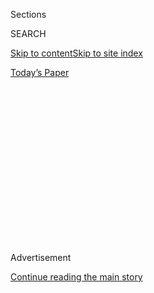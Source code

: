 <div id="app">

<div>

<div>

<div>

<div class="NYTAppHideMasthead css-1q2w90k e1suatyy0">

<div class="section css-ui9rw0 e1suatyy2">

<div class="css-eph4ug er09x8g0">

<div class="css-6n7j50">

</div>

<span class="css-1dv1kvn">Sections</span>

<div class="css-10488qs">

<span class="css-1dv1kvn">SEARCH</span>

</div>

[Skip to content](#site-content)[Skip to site
index](#site-index)

</div>

<div class="css-10698na e1huz5gh0">

</div>

</div>

<div id="masthead-bar-one" class="section hasLinks css-15hmgas e1csuq9d3">

<div class="css-uqyvli e1csuq9d0">

</div>

<div class="css-1uqjmks e1csuq9d1">

</div>

<div class="css-9e9ivx">

[](https://myaccount.nytimes3xbfgragh.onion/auth/login?response_type=cookie&client_id=vi)

</div>

<div class="css-1bvtpon e1csuq9d2">

[Today’s
Paper](https://www.nytimes3xbfgragh.onion/section/todayspaper)

</div>

</div>

</div>

</div>

<div data-aria-hidden="false">

<div id="site-content" data-role="main">

<div>

<div class="css-1aor85t" style="opacity:0.000000001;z-index:-1;visibility:hidden">

<div class="css-1hqnpie">

<div class="css-epjblv">

<span class="css-100wwgy">This Artist Lived Like a Victorian During the
1980s. Now, He Reflects on His Own
Past.</span>

</div>

<div class="css-k008qs">

<div class="css-o5pzib">

<span class="css-18z7m18"></span>

<div>

</div>

</div>

<span class="css-1n6z4y">https://nyti.ms/2V0vCaW</span>

<div class="css-1705lsu">

<div class="css-4xjgmj">

<div class="css-4skfbu" data-role="toolbar" data-aria-label="Social Media Share buttons, Save button, and Comments Panel with current comment count" data-testid="share-tools">

  - 
  - 
  - 
  - 
    
    <div class="css-6n7j50">
    
    </div>

  - 
  - 

</div>

</div>

</div>

</div>

</div>

</div>

<div class="css-13pd83m">

</div>

<div id="top-wrapper" class="css-1sy8kpn">

<div id="top-slug" class="css-l9onyx">

Advertisement

</div>

[Continue reading the main
story](#after-top)

<div class="ad top-wrapper" style="text-align:center;height:100%;display:block;min-height:250px">

<div id="top" class="place-ad" data-position="top" data-size-key="top">

</div>

</div>

<div id="after-top">

</div>

</div>

<div>

<div id="sponsor-wrapper" class="css-1hyfx7x">

<div id="sponsor-slug" class="css-19vbshk">

Supported by

</div>

[Continue reading the main
story](#after-sponsor)

<div id="sponsor" class="ad sponsor-wrapper" style="text-align:center;height:100%;display:block">

</div>

<div id="after-sponsor">

</div>

</div>

<div class="css-186x18t">

Artist’s
Questionnaire

</div>

<div class="css-1vkm6nb ehdk2mb0">

# This Artist Lived Like a Victorian During the 1980s. Now, He Reflects on His Own Past.

</div>

Ahead of the release of his memoir, Peter McGough looks back on 40 years
as half of the time-traveling artist duo McDermott & McGough.

<div class="css-79elbk" data-testid="photoviewer-wrapper">

<div class="css-z3e15g" data-testid="photoviewer-wrapper-hidden">

</div>

<div class="css-1a48zt4 ehw59r15" data-testid="photoviewer-children">

![<span class="css-1l9o2ey e13ogyst0" data-aria-hidden="true">The artist
Peter McGough photographed at his studio in
Brooklyn.</span><span class="css-1nlbvxy e1z0qqy90" itemprop="copyrightHolder"><span class="css-1ly73wi e1tej78p0">Credit...</span><span><span>Nicholas
Calcott</span></span></span>](https://static01.graylady3jvrrxbe.onion/images/2019/09/26/t-magazine/art/Mcgough-slide-CZ1O/Mcgough-slide-CZ1O-articleLarge.jpg?quality=75&auto=webp&disable=upscale)

</div>

</div>

<div class="css-18e8msd">

<div class="css-vp77d3 epjyd6m0">

<div class="css-1baulvz">

By <span class="css-1baulvz last-byline" itemprop="name">Jameson
Fitzpatrick</span>

</div>

</div>

  - 
    
    <div class="css-nv7ky2 e16638kd2">
    
    Published Sept. 16, 2019Updated Sept. 24,
    2019
    
    </div>

  - 
    
    <div class="css-4xjgmj">
    
    <div class="css-pvvomx" data-role="toolbar" data-aria-label="Social Media Share buttons, Save button, and Comments Panel with current comment count" data-testid="share-tools">
    
      - 
      - 
      - 
      - 
        
        <div class="css-6n7j50">
        
        </div>
    
      - 
      - 
    
    </div>
    
    </div>

</div>

</div>

<div class="section meteredContent css-1r7ky0e" name="articleBody" itemprop="articleBody">

<div class="css-1fanzo5 StoryBodyCompanionColumn">

<div class="css-53u6y8">

On an intermittently sunny morning in August, the artist Peter McGough
is in his Bushwick, Brooklyn, studio contemplating mortality. “People
don’t want to talk about death, but when I talk about it, I start
living,” he explains. “I think, I’m going to die. Wow\! What a great
opportunity to enjoy myself.” Ebullient and dressed in a blue plaid
linen suit — which, he says, “certainly gets a lot of attention” — he
gives the impression of someone who takes fun seriously.

For 40 years, McGough, 61, has been in an artistic partnership with his
collaborator — and former longtime boyfriend — David McDermott, who has
lived in Ireland since the 1990s. As [McDermott &
McGough](http://www.mcdermottandmcgough.com/), the two have shown at
museums and galleries around the world and worked in a number of media,
though they are best known for their paintings — vibrant celebrations of
gay sensibility and desire — and for their photographs documenting their
experiments in period living. When they rose to fame in the 1980s, the
duo dressed, made work and lived as though it were the Victorian era,
occupying a townhouse on Avenue C without electricity or modern
appliances. They wore top hats and backdated their paintings to the late
19th and early 20th century. “But our work was not just about the past,”
McGough says. “It was about time, and how time is fleeting.” These days,
his taste favors the 1930s, as the style of his suit reflects, and he
has relaxed the strictures of his early years with McDermott. McGough
has an iPhone, but limits his use and laments how smartphones
increasingly dominate people’s lives: “Life just disappears — and now
it’s gonna disappear through a phone? No way\!”

*\[*[*Sign up
here*](https://www.nytimes3xbfgragh.onion/newsletters/t-list?module=inline)
*for the T List newsletter, a weekly roundup of what T Magazine editors
are noticing and coveting now.\]*

</div>

</div>

<div class="css-79elbk" data-testid="photoviewer-wrapper">

<div class="css-z3e15g" data-testid="photoviewer-wrapper-hidden">

</div>

<div class="css-1a48zt4 ehw59r15" data-testid="photoviewer-children">

![<span class="css-1l9o2ey e13ogyst0" data-aria-hidden="true">Since the
start of their career, McGough and his artistic partner David McDermott,
have made paintings that are unabashedly gay. McGough credits their 1986
oil painting “A Friend of Dorothy, 1943,” which was included in the 1987
Whitney Biennial, with pushing them into the public
eye.</span><span class="css-1nlbvxy e1z0qqy90" itemprop="copyrightHolder"><span class="css-1ly73wi e1tej78p0">Credit...</span><span>Nicholas
Calcott</span></span>](https://static01.graylady3jvrrxbe.onion/images/2019/09/26/t-magazine/art/Mcgough-slide-X9HO/Mcgough-slide-X9HO-articleLarge.jpg?quality=75&auto=webp&disable=upscale)

</div>

</div>

<div class="css-a7yk8a e73j0it0">

<div class="css-1xdhyk6 erfvjey0">

<span class="css-1ly73wi e1tej78p0">Image</span>

<div class="css-zjzyr8">

<div data-testid="lazyimage-container" style="height:580px">

</div>

</div>

</div>

<span class="css-1l9o2ey e13ogyst0" data-aria-hidden="true">Of his new
series, McGough says, “I wanted them to look like twee little Victorian
paintings.” This is one of several iterations of the McDermott quote
that gives McGough’s memoir its
name.</span><span class="css-1nlbvxy e1z0qqy90" itemprop="copyrightHolder"><span class="css-1ly73wi e1tej78p0">Credit...</span><span>Nicholas
Calcott</span></span>

<div class="css-1xdhyk6 erfvjey0">

<span class="css-1ly73wi e1tej78p0">Image</span>

<div class="css-zjzyr8">

<div data-testid="lazyimage-container" style="height:580px">

</div>

</div>

</div>

<span class="css-1l9o2ey e13ogyst0" data-aria-hidden="true">The painted
wood sculpture “Sacred Love and Pain, 1960” (2006) from McDermott &
McGough’s 2006 show at Cheim & Read gallery, “A True Story Based on
Lies.”</span><span class="css-1nlbvxy e1z0qqy90" itemprop="copyrightHolder"><span class="css-1ly73wi e1tej78p0">Credit...</span><span>Nicholas
Calcott</span></span>

</div>

<div class="css-1fanzo5 StoryBodyCompanionColumn">

<div class="css-53u6y8">

McGough’s musings are occasioned by the release of his memoir, “[I’ve
Seen the Future and I’m Not Going: The Art Scene and Downtown New York
in
the 1980s](https://www.penguinrandomhouse.com/books/561291/ive-seen-the-future-and-im-not-going-by-peter-mcgough/9781524747046/)*,”*
due out from Pantheon Books on Sept. 17. The book begins, in medias res,
in 1998 and takes the form of a near-deathbed confession: A year after
learning he has AIDS, McGough has dropped to 100 pounds and expects to
die. The narrative then pivots back to his boyhood in a Syracuse suburb,
tracing his journey to New York City and his introduction to the
eccentric downtown personality whose theories of parallel timelines and
passion for the past would change his life. From there, McGough offers
an intimate inside look at the New York art world, his tumultuous
relationship with McDermott, the AIDS crisis and his own illness and
treatment.

In person, McGough speaks with the same chatty candor that characterizes
his book. This morning, he’s been working in colored pencil, on
reproductions of McDermott & McGough paintings “the Europeans bought and
didn’t show” so that, as drawings, they might enjoy a second act. In the
next room stands a row of small bright blue canvases, embellished with
spider webs and flowers, that feature cheeky phrases (many of them
obscene) in a delicate Gothic script in which all the letters have been
painted to resemble twigs. Two in-progress works from the series rest on
easels opposite each other: One displays the title of McGough’s memoir —
a saying of McDermott’s that also served as the title of the pair’s 2017
retrospective at Dallas Contemporary and has appeared in past paintings
— while the other bears the title of their 2006 exhibition at Cheim &
Read gallery, “A True Story Based on Lies.” Surrounded by images
illustrating McDermott & McGough’s prolific career together, and with
the occasional interjection from his longhaired Chihuahua, Queenie,
McGough answered T’s Artist’s Questionnaire.

**What is your day like? How much do you sleep, and what’s your work
schedule?**

I keep the curtains open in my bedroom, so that I wake up early. I go to
bed before 11. And my days, I come here. I’m lucky: I experience joy
every working day. And the joy I experience is incredible. I think
that’s what a day is supposed to feel like.

**How many hours of creative work do you think you do in a day?**

All of them. Being an artist, one lives a creative life. You’re looking
at something — you go see a museum, you see a film, you see the world,
you look out, you see the tree — that’s creative action.

</div>

</div>

<div class="css-1fanzo5 StoryBodyCompanionColumn">

<div class="css-53u6y8">

**What’s the first piece of art you ever made?**

A watercolor of a clown in a hoop, when my mother put me in school at
the Everson Museum. And she still has it\! It’s in this weird plastic
frame.

**What’s the worst studio you ever had?**

All our studios were so wonderful. You could live in a slum, but
McDermott knew how to turn your slum into a beautiful place with
nothing, a can of paint.

**What’s the first work you ever sold? For how much?**

I’d say the first work we ever sold — that I didn’t make any money off
of — was the painting for McDermott’s mother. She supported him, so she
wanted compensation. It was our first painting together.

</div>

</div>

<div class="css-a7yk8a e73j0it0">

<div class="css-1xdhyk6 erfvjey0">

<span class="css-1ly73wi e1tej78p0">Image</span>

<div class="css-zjzyr8">

<div data-testid="lazyimage-container" style="height:580px">

</div>

</div>

</div>

<span class="css-1l9o2ey e13ogyst0" data-aria-hidden="true">As McGough
recounts in his memoir, an art critic once mocked McDermott & McGough
for wearing painters smocks and using easels. McGough still
does.</span><span class="css-1nlbvxy e1z0qqy90" itemprop="copyrightHolder"><span class="css-1ly73wi e1tej78p0">Credit...</span><span>Nicholas
Calcott</span></span>

<div class="css-1xdhyk6 erfvjey0">

<span class="css-1ly73wi e1tej78p0">Image</span>

<div class="css-zjzyr8">

<div data-testid="lazyimage-container" style="height:580px">

</div>

</div>

</div>

<span class="css-1l9o2ey e13ogyst0" data-aria-hidden="true">The artist
stores his photographs in the drawers below what he calls his “curiosity
cabinet.”</span><span class="css-1nlbvxy e1z0qqy90" itemprop="copyrightHolder"><span class="css-1ly73wi e1tej78p0">Credit...</span><span>Nicholas
Calcott</span></span>

</div>

<div class="css-1fanzo5 StoryBodyCompanionColumn">

<div class="css-53u6y8">

**When you start a new piece, where do you begin? What’s the first
step?**

The idea. I have so many ideas I’ll never, ever do them all. And when
people say, “I don’t have any ideas,” I’m like: Are you kidding me? The
world is your ideas\!

**How do you know when you’re done?**

Picasso said a painting’s never done. You could go on and on and on.

**How many assistants do you have?**

I have two part-time assistants.

**When did you first feel comfortable saying you’re a professional
artist?**

</div>

</div>

<div class="css-1fanzo5 StoryBodyCompanionColumn">

<div class="css-53u6y8">

The difference between the professional and the amateur is the
professional makes money and the amateur doesn’t. I was always an
artist. There’s art — the idea of art, the irrational purity of art, the
insanity of it — and then there’s product-making. I wasn’t a 6-year-old
kid making a drawing, thinking, I’m gonna sell this. Money comes
later.

</div>

</div>

<div class="css-79elbk" data-testid="photoviewer-wrapper">

<div class="css-z3e15g" data-testid="photoviewer-wrapper-hidden">

</div>

<div class="css-1a48zt4 ehw59r15" data-testid="photoviewer-children">

<div class="css-1xdhyk6 erfvjey0">

<span class="css-1ly73wi e1tej78p0">Image</span>

<div class="css-zjzyr8">

<div data-testid="lazyimage-container" style="height:257.77777777777777px">

</div>

</div>

</div>

<span class="css-1l9o2ey e13ogyst0" data-aria-hidden="true">McDermott &
McGough’s collaborative process often began by preparing canvases. “We’d
stretch the canvases, glue them, gesso them, and then they’d sit,”
McGough says. “We’d line them all up and then move from each painting to
the next. You make a lot and then edit down.” Behind him, fresh canvases
await.</span><span class="css-1nlbvxy e1z0qqy90" itemprop="copyrightHolder"><span class="css-1ly73wi e1tej78p0">Credit...</span><span>Nicholas
Calcott</span></span>

</div>

</div>

<div class="css-a7yk8a e73j0it0">

<div class="css-1xdhyk6 erfvjey0">

<span class="css-1ly73wi e1tej78p0">Image</span>

<div class="css-zjzyr8">

<div data-testid="lazyimage-container" style="height:580px">

</div>

</div>

</div>

<span class="css-1l9o2ey e13ogyst0" data-aria-hidden="true">One of
McGough’s new drawings of past paintings. “You could buy this portrait
and then have your face put in — that’s the theory,” he
explains.</span><span class="css-1nlbvxy e1z0qqy90" itemprop="copyrightHolder"><span class="css-1ly73wi e1tej78p0">Credit...</span><span>Nicholas
Calcott</span></span>

<div class="css-1xdhyk6 erfvjey0">

<span class="css-1ly73wi e1tej78p0">Image</span>

<div class="css-zjzyr8">

<div data-testid="lazyimage-container" style="height:580px">

</div>

</div>

</div>

<span class="css-1l9o2ey e13ogyst0" data-aria-hidden="true">The artist
says he has so many ideas he “could have five studios.” Pictured here
are just a few of his quickly scribbled
notes.</span><span class="css-1nlbvxy e1z0qqy90" itemprop="copyrightHolder"><span class="css-1ly73wi e1tej78p0">Credit...</span><span>Nicholas
Calcott</span></span>

</div>

<div class="css-1fanzo5 StoryBodyCompanionColumn">

<div class="css-53u6y8">

**What do you pay for rent?**

A couple thousand or so. You know, I had grand studios in the ’80s. Oh,
it was glorious. I could have bought it for nothing, but — who cares?
Who am I going to leave all these things to? I don’t care if I own
anything. I care about the art — the paintings living on, being
protected.

**What’s the weirdest object in your studio?**

The two things that don’t go along with my aesthetic are
air-conditioners and computers. Necessary evils.

**How often do you talk to other artists?**

Well, my friends are artists. Artists like to be around artists. And
artists are out of their minds\! They are not normal people. To sit
there and look at a glass of water and want to draw that glass of water,
you gotta be bonkers. Because you’re thinking abstractly, you’re looking
at the world upside down. And McDermott’s the Mad Hatter of art.

**How often do you talk to McDermott?**

He has no phone, he has no computer, he hates cellphones — he says it’s
like talking into a chocolate bar. So I last saw him in London at the
Oscar Wilde Temple \[an immersive exhibition installed in a former
chapel\] in the spring. He has a friend who I contact him through. When
he’s with his friend, I talk to him.

</div>

</div>

<div class="css-1fanzo5 StoryBodyCompanionColumn">

<div class="css-53u6y8">

**What’s the last thing that made you cry?**

Writing the book. That was so sad at times. When I wrote about the
deaths of my friends from AIDS, I cried. I had to stop writing and I
sobbed. And those [children
in](https://www.nytimes3xbfgragh.onion/2019/07/02/us/politics/border-center-migrant-detention.html)[cages](https://www.nytimes3xbfgragh.onion/2019/07/02/us/politics/border-center-migrant-detention.html)
— that made me cry, when I saw them, crying out for their mothers and
fathers.

**What embarrasses you?**

The most embarrassing thing is to be ignorant. Not to understand, and to
be cruel. How can you hate gay people as a group? How can you hate black
people as a group? Latinos? Etc., etc., etc. It’s complete ignorance.

**What are you reading?**

Maupassant. Colette — “The Vagabond” is a dream of a book. It was based
on her life as a performer and it opens with her looking at her face in
a mirror while the dancers are above her onstage. This great anthology,
“The Stonewall Reader.” I know a couple of the people in it, like
Martin Boyce and Tommy Lanigan-Schmidt — and Marsha P. Johnson I knew
through a friend of mine. What’s so fantastic about reading is you get
to fall into someone else’s view.

**What’s your favorite artwork by someone else?**

I’m sentimentally attached to the Hudson River School, especially Thomas
Cole, Frederic Church. They were capturing creation, and showing the
greatest, greatest artwork: nature. Nothing tops it, in all its
weirdness.

*This interview has been condensed and edited.*

</div>

</div>

<div>

</div>

</div>

<div>

</div>

<div>

</div>

<div>

</div>

<div>

<div id="bottom-wrapper" class="css-1ede5it">

<div id="bottom-slug" class="css-l9onyx">

Advertisement

</div>

[Continue reading the main
story](#after-bottom)

<div id="bottom" class="ad bottom-wrapper" style="text-align:center;height:100%;display:block;min-height:90px">

</div>

<div id="after-bottom">

</div>

</div>

</div>

</div>

</div>

## Site Index

<div>

</div>

## Site Information Navigation

  - [© <span>2020</span> <span>The New York Times
    Company</span>](https://help.nytimes3xbfgragh.onion/hc/en-us/articles/115014792127-Copyright-notice)

<!-- end list -->

  - [NYTCo](https://www.nytco.com/)
  - [Contact
    Us](https://help.nytimes3xbfgragh.onion/hc/en-us/articles/115015385887-Contact-Us)
  - [Work with us](https://www.nytco.com/careers/)
  - [Advertise](https://nytmediakit.com/)
  - [T Brand Studio](http://www.tbrandstudio.com/)
  - [Your Ad
    Choices](https://www.nytimes3xbfgragh.onion/privacy/cookie-policy#how-do-i-manage-trackers)
  - [Privacy](https://www.nytimes3xbfgragh.onion/privacy)
  - [Terms of
    Service](https://help.nytimes3xbfgragh.onion/hc/en-us/articles/115014893428-Terms-of-service)
  - [Terms of
    Sale](https://help.nytimes3xbfgragh.onion/hc/en-us/articles/115014893968-Terms-of-sale)
  - [Site
    Map](https://spiderbites.nytimes3xbfgragh.onion)
  - [Help](https://help.nytimes3xbfgragh.onion/hc/en-us)
  - [Subscriptions](https://www.nytimes3xbfgragh.onion/subscription?campaignId=37WXW)

</div>

</div>

</div>

</div>
